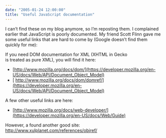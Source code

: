 ```yaml
---
date: "2005-01-24 12:00:00"
title: "Useful JavaScript documentation"
---
```




I can&rsquo;t find these on my blog anymore, so I&rsquo;m reposting them. I complained earlier that JavaScript is poorly documented. My friend Scott Flinn gave me some useful links that are hard to come by (Google doesn&rsquo;t find them quickly for me):

> 
If you need DOM documentation for XML (XHTML in Gecko<br/>
is treated as pure XML), you will find it here:

- [http://www.mozilla.org/docs/dom/](https://developer.mozilla.org/en-US/docs/Web/API/Document_Object_Model) 
- [ http://www.mozilla.org/docs/dom/domref/](https://developer.mozilla.org/en-US/docs/Web/API/Document_Object_Model) 


A few other useful links are here:

- [http://www.mozilla.org/docs/web-developer/](https://developer.mozilla.org/en-US/docs/Web/Guide)




However, a found another good site: http://www.xulplanet.com/references/objref/

